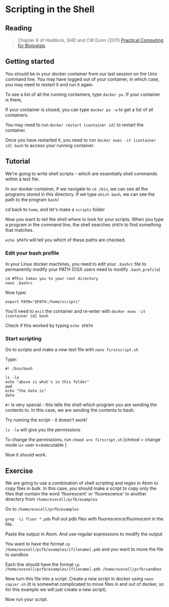 # Scripting in the Shell

## Reading
>Chapter 6 of Haddock, SHD and CW Dunn (2011) [Practical Computing for Biologists](http://practicalcomputing.org/)

## Getting started

You should be in your docker container from our last session on the Unix command line. You may have logged out of your container, in which case, you may need to restart it and run it again.

To see a list of all the running containers, type `docker ps`. If your container is there,

If your container is closed, you can type `docker ps -a` to get a list of all containers.

You may need to run `docker restart [container id]` to restart the container.

Once you have restarted it, you need to run `docker exec -it [container id] bash` to access your running container.

## Tutorial

We're going to write shell scripts - which are essentially shell commands within a text file.

In our docker container, if we navigate to `cd /bin`, we can see all the programs stored in this directory. If we type `which bash`, we can see the path to the program `bash`/

cd back to `home`, and let's make a `scripts` folder

Now you want to tell the shell where to look for your scripts. When you type a program in the command line, the shell searches `$PATH` to find something that matches.

`echo $PATH` will tell you which of these paths are checked.

### Edit your bash profile

In your Linux docker machines, you need to edit your `.bashrc` file to permanently modify your PATH (OSX users need to modify `.bash_profile`)

```
cd #This takes you to your root directory
nano .bashrc
```
Now type:

`export PATH="$PATH:/home/scripts"`

You'll need to `exit` the container and re-enter with `docker exec -it [container id] bash`

Check if this worked by typing `echo $PATH`

### Start scripting

Go to scripts and make a new text file with `nano firstscript.sh`

Type:
```
#! /bin/bash

ls -la
echo "above is what's in this folder"
pwd
echo "the date is"
date
```

`#!` is very special - this tells the shell which program you are sending the contents to. In this case, we are sending the contents to bash.

Try running the script - it doesn't work!

`ls -la` will give you the permissions

To change the permissions, run `chmod u+x firscript.sh` [chmod = change mode u= user x=executable ]

Now it should work.

## Exercise

We are going to use a combination of shell scripting and regex in Atom to copy files in bulk. In this case, you should make a script to copy only the files that contain the word 'fluorescent' or 'fluorescence' to another directory from `/home/evocell/pcfb/examples`

Go to `/home/evocell/pcfb/examples`

`grep -li fluor *.pdb` Pull out pdb files with fluorescence/fluorescent in the file.

Paste the output in Atom. And use regular expressions to modify the output

You want to have the format `cp /home/evocell/pcfb/examples/[filename].pdb` and you want to move the file to sandbox

Each line should have the format
`cp /home/evocell/pcfb/examples/[filename].pdb /home/evocell/pcfb/sandbox`

Now turn this file into a script. Create a new script in docker using `nano copier.sh` (it is somewhat complicated to move files in and out of docker, so for this example we will just create a new script).

Now run your script.
